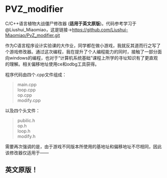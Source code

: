 # PVZ_modifier

C/C++语言植物大战僵尸修改器 (**适用于英文原版**)。代码参考学习于@Liushui_Miaomiao，这是链接->https://github.com/Liushui-Miaomiao/PvZ_modifier.git

作为C语言程序设计实验课的大作业，同学都在做小游戏，我就反其道而行之写了个游戏修改器。通过这次编程，我在提升了个人编程能力的同时，接触了一部分面向windows的编程，也对于“计算机系统基础”课程上所学的寻址知识有了更直观的理解。相关偏移地址使用ce和odbg工具获得。

程序代码由四个.cpp文件组成：
>main.cpp  
>loop.cpp  
>op.cpp  
>modify.cpp

以及四个头文件：
>pubilic.h  
>op.h  
>loop.h  
>modify.h

需要再次强调的是，由于游戏不同版本所使用的基地址和偏移地址不尽相同，因此该修改器仅适用于——

## 英文原版！
